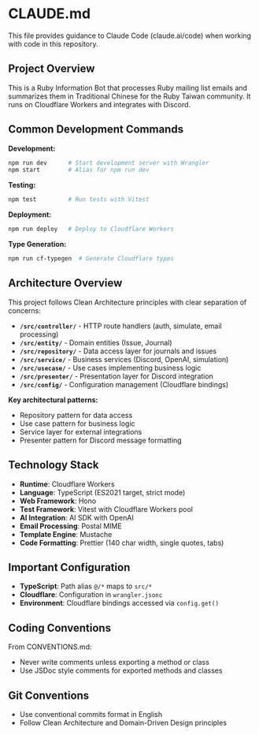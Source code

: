 # CLAUDE.md

This file provides guidance to Claude Code (claude.ai/code) when working with code in this repository.

## Project Overview

This is a Ruby Information Bot that processes Ruby mailing list emails and summarizes them in Traditional Chinese for the Ruby Taiwan community. It runs on Cloudflare Workers and integrates with Discord.

## Common Development Commands

**Development:**
```bash
npm run dev      # Start development server with Wrangler
npm start        # Alias for npm run dev
```

**Testing:**
```bash
npm test         # Run tests with Vitest
```

**Deployment:**
```bash
npm run deploy   # Deploy to Cloudflare Workers
```

**Type Generation:**
```bash
npm run cf-typegen  # Generate Cloudflare types
```

## Architecture Overview

This project follows Clean Architecture principles with clear separation of concerns:

- **`/src/controller/`** - HTTP route handlers (auth, simulate, email processing)
- **`/src/entity/`** - Domain entities (Issue, Journal)
- **`/src/repository/`** - Data access layer for journals and issues
- **`/src/service/`** - Business services (Discord, OpenAI, simulation)
- **`/src/usecase/`** - Use cases implementing business logic
- **`/src/presenter/`** - Presentation layer for Discord integration
- **`/src/config/`** - Configuration management (Cloudflare bindings)

**Key architectural patterns:**
- Repository pattern for data access
- Use case pattern for business logic
- Service layer for external integrations
- Presenter pattern for Discord message formatting

## Technology Stack

- **Runtime**: Cloudflare Workers
- **Language**: TypeScript (ES2021 target, strict mode)
- **Web Framework**: Hono
- **Test Framework**: Vitest with Cloudflare Workers pool
- **AI Integration**: AI SDK with OpenAI
- **Email Processing**: Postal MIME
- **Template Engine**: Mustache
- **Code Formatting**: Prettier (140 char width, single quotes, tabs)

## Important Configuration

- **TypeScript**: Path alias `@/*` maps to `src/*`
- **Cloudflare**: Configuration in `wrangler.jsonc`
- **Environment**: Cloudflare bindings accessed via `config.get()`

## Coding Conventions

From CONVENTIONS.md:
- Never write comments unless exporting a method or class
- Use JSDoc style comments for exported methods and classes

## Git Conventions

- Use conventional commits format in English
- Follow Clean Architecture and Domain-Driven Design principles